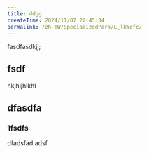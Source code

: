 ```yaml
---
title: ddgg
createTime: 2024/11/07 22:45:34
permalink: /zh-TW/SpecializedPark/L_lkWcfc/
---
```



fasdfasdkjj;


## fsdf 


hkjhljhlkhl


## dfasdfa 

### 1fsdfs

dfadsfad adsf